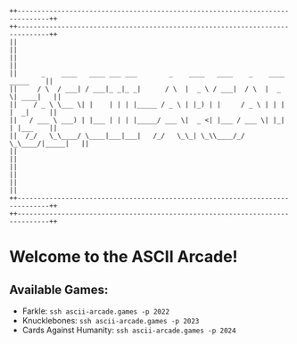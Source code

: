 ```
++------------------------------------------------------------------------------++
++------------------------------------------------------------------------------++
||                                                                              ||
||                                                                              ||
||      _    ____   ____ ___ ___        _    ____   ____    _    ____  _____    ||
||     / \  / ___| / ___|_ _|_ _|      / \  |  _ \ / ___|  / \  |  _ \| ____|   ||
||    / _ \ \___ \| |    | | | |_____ / _ \ | |_) | |     / _ \ | | | |  _|     ||
||   / ___ \ ___) | |___ | | | |_____/ ___ \|  _ <| |___ / ___ \| |_| | |___    ||
||  /_/   \_\____/ \____|___|___|   /_/   \_\_| \_\\____/_/   \_\____/|_____|   ||
||                                                                              ||
||                                                                              ||
||                                                                              ||
++------------------------------------------------------------------------------++
++------------------------------------------------------------------------------++
```

# Welcome to the ASCII Arcade!

## Available Games:

- Farkle: `ssh ascii-arcade.games -p 2022`
- Knucklebones: `ssh ascii-arcade.games -p 2023`
- Cards Against Humanity: `ssh ascii-arcade.games -p 2024`